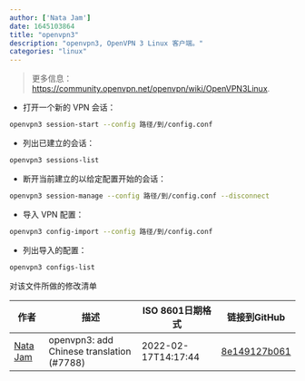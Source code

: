 ```yaml
---
author: ['Nata Jam']
date: 1645103864
title: "openvpn3"
description: "openvpn3, OpenVPN 3 Linux 客户端。"
categories: "linux"
---
```

> 更多信息：<https://community.openvpn.net/openvpn/wiki/OpenVPN3Linux>.

- 打开一个新的 VPN 会话：

```bash
openvpn3 session-start --config 路径/到/config.conf
```

- 列出已建立的会话：

```bash
openvpn3 sessions-list
```

- 断开当前建立的以给定配置开始的会话：

```bash
openvpn3 session-manage --config 路径/到/config.conf --disconnect
```

- 导入 VPN 配置：

```bash
openvpn3 config-import --config 路径/到/config.conf
```

- 列出导入的配置：

```bash
openvpn3 configs-list
```
对该文件所做的修改清单


作者 | 描述 | ISO 8601日期格式 | 链接到GitHub
------|-----|-----|-----
[Nata Jam](mailto:71621144+wandersofb@users.noreply.github.com) | openvpn3: add Chinese translation (#7788) | 2022-02-17T14:17:44 | [8e149127b061](https://github.com/tldr-pages/tldr/commit/8e149127b061defe7a815b7534da96f31f125547)

